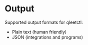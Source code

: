 # Output

Supported output formats for qleetctl:

* Plain text (human friendly)
* JSON (integrations and programs)

